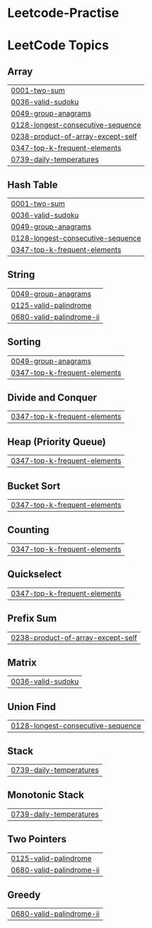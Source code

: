 # Leetcode-Practise
<!---LeetCode Topics Start-->
# LeetCode Topics
## Array
|  |
| ------- |
| [0001-two-sum](https://github.com/thisisgaurab/Leetcode-Practise/tree/master/0001-two-sum) |
| [0036-valid-sudoku](https://github.com/thisisgaurab/Leetcode-Practise/tree/master/0036-valid-sudoku) |
| [0049-group-anagrams](https://github.com/thisisgaurab/Leetcode-Practise/tree/master/0049-group-anagrams) |
| [0128-longest-consecutive-sequence](https://github.com/thisisgaurab/Leetcode-Practise/tree/master/0128-longest-consecutive-sequence) |
| [0238-product-of-array-except-self](https://github.com/thisisgaurab/Leetcode-Practise/tree/master/0238-product-of-array-except-self) |
| [0347-top-k-frequent-elements](https://github.com/thisisgaurab/Leetcode-Practise/tree/master/0347-top-k-frequent-elements) |
| [0739-daily-temperatures](https://github.com/thisisgaurab/Leetcode-Practise/tree/master/0739-daily-temperatures) |
## Hash Table
|  |
| ------- |
| [0001-two-sum](https://github.com/thisisgaurab/Leetcode-Practise/tree/master/0001-two-sum) |
| [0036-valid-sudoku](https://github.com/thisisgaurab/Leetcode-Practise/tree/master/0036-valid-sudoku) |
| [0049-group-anagrams](https://github.com/thisisgaurab/Leetcode-Practise/tree/master/0049-group-anagrams) |
| [0128-longest-consecutive-sequence](https://github.com/thisisgaurab/Leetcode-Practise/tree/master/0128-longest-consecutive-sequence) |
| [0347-top-k-frequent-elements](https://github.com/thisisgaurab/Leetcode-Practise/tree/master/0347-top-k-frequent-elements) |
## String
|  |
| ------- |
| [0049-group-anagrams](https://github.com/thisisgaurab/Leetcode-Practise/tree/master/0049-group-anagrams) |
| [0125-valid-palindrome](https://github.com/thisisgaurab/Leetcode-Practise/tree/master/0125-valid-palindrome) |
| [0680-valid-palindrome-ii](https://github.com/thisisgaurab/Leetcode-Practise/tree/master/0680-valid-palindrome-ii) |
## Sorting
|  |
| ------- |
| [0049-group-anagrams](https://github.com/thisisgaurab/Leetcode-Practise/tree/master/0049-group-anagrams) |
| [0347-top-k-frequent-elements](https://github.com/thisisgaurab/Leetcode-Practise/tree/master/0347-top-k-frequent-elements) |
## Divide and Conquer
|  |
| ------- |
| [0347-top-k-frequent-elements](https://github.com/thisisgaurab/Leetcode-Practise/tree/master/0347-top-k-frequent-elements) |
## Heap (Priority Queue)
|  |
| ------- |
| [0347-top-k-frequent-elements](https://github.com/thisisgaurab/Leetcode-Practise/tree/master/0347-top-k-frequent-elements) |
## Bucket Sort
|  |
| ------- |
| [0347-top-k-frequent-elements](https://github.com/thisisgaurab/Leetcode-Practise/tree/master/0347-top-k-frequent-elements) |
## Counting
|  |
| ------- |
| [0347-top-k-frequent-elements](https://github.com/thisisgaurab/Leetcode-Practise/tree/master/0347-top-k-frequent-elements) |
## Quickselect
|  |
| ------- |
| [0347-top-k-frequent-elements](https://github.com/thisisgaurab/Leetcode-Practise/tree/master/0347-top-k-frequent-elements) |
## Prefix Sum
|  |
| ------- |
| [0238-product-of-array-except-self](https://github.com/thisisgaurab/Leetcode-Practise/tree/master/0238-product-of-array-except-self) |
## Matrix
|  |
| ------- |
| [0036-valid-sudoku](https://github.com/thisisgaurab/Leetcode-Practise/tree/master/0036-valid-sudoku) |
## Union Find
|  |
| ------- |
| [0128-longest-consecutive-sequence](https://github.com/thisisgaurab/Leetcode-Practise/tree/master/0128-longest-consecutive-sequence) |
## Stack
|  |
| ------- |
| [0739-daily-temperatures](https://github.com/thisisgaurab/Leetcode-Practise/tree/master/0739-daily-temperatures) |
## Monotonic Stack
|  |
| ------- |
| [0739-daily-temperatures](https://github.com/thisisgaurab/Leetcode-Practise/tree/master/0739-daily-temperatures) |
## Two Pointers
|  |
| ------- |
| [0125-valid-palindrome](https://github.com/thisisgaurab/Leetcode-Practise/tree/master/0125-valid-palindrome) |
| [0680-valid-palindrome-ii](https://github.com/thisisgaurab/Leetcode-Practise/tree/master/0680-valid-palindrome-ii) |
## Greedy
|  |
| ------- |
| [0680-valid-palindrome-ii](https://github.com/thisisgaurab/Leetcode-Practise/tree/master/0680-valid-palindrome-ii) |
<!---LeetCode Topics End-->